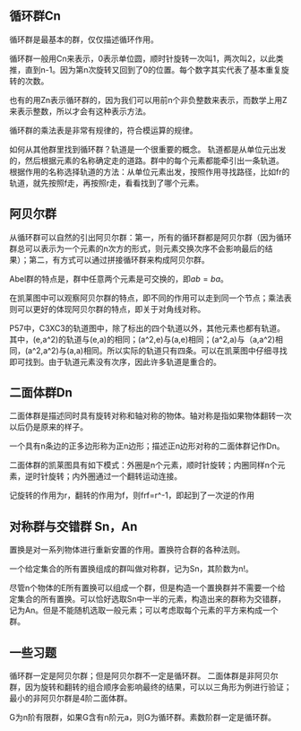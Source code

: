 ## 循环群Cn
循环群是最基本的群，仅仅描述循环作用。

循环群一般用Cn来表示，0表示单位圆，顺时针旋转一次叫1，两次叫2，以此类推，直到n-1。因为第n次旋转又回到了0的位置。每个数字其实代表了基本重复旋转的次数。

也有的用Zn表示循环群的，因为我们可以用前n个非负整数来表示，而数学上用Z来表示整数，所以才会有这种表示方法。

循环群的乘法表是非常有规律的，符合模运算的规律。


如何从其他群里找到循环群？轨道是一个很重要的概念。
轨道都是从单位元出发的，然后根据元素的名称确定走的道路。群中的每个元素都能牵引出一条轨道。
根据作用的名称选择轨道的方法：从单位元素出发，按照作用寻找路径，比如fr的轨道，就先按照f走，再按照r走，看看找到了哪个元素。

## 阿贝尔群
从循环群可以自然的引出阿贝尔群：第一，所有的循环群都是阿贝尔群（因为循环群总可以表示为一个元素的n次方的形式，则元素交换次序不会影响最后的结果）；第二，有方式可以通过拼接循环群来构成阿贝尔群。

Abel群的特点是，群中任意两个元素是可交换的，即$ab=ba$。

在凯莱图中可以观察阿贝尔群的特点，即不同的作用可以走到同一个节点；乘法表则可以更好的体现阿贝尔群的特点，即关于对角线对称。

P57中，C3XC3的轨道图中，除了标出的四个轨道以外，其他元素也都有轨道。其中，(e,a^2)的轨道与(e,a)的相同；(a^2,e)与(a,e)相同；(a^2,a)与（a,a^2)相同，(a^2,a^2)与(a,a)相同。所以实际的轨道只有四条。可以在凯莱图中仔细寻找即可找到。由于轨道元素没有次序，因此许多轨道是重合的。

## 二面体群Dn
二面体群是描述同时具有旋转对称和轴对称的物体。轴对称是指如果物体翻转一次以后仍是原来的样子。

一个具有n条边的正多边形称为正n边形；描述正n边形对称的二面体群记作Dn。

二面体群的凯莱图具有如下模式：外圈是n个元素，顺时针旋转；内圈同样n个元素，逆时针旋转；内外圈通过一个翻转运动连接。

记旋转的作用为r，翻转的作用为f，则frf=r^-1，即起到了一次逆的作用

## 对称群与交错群 Sn，An
置换是对一系列物体进行重新安置的作用。置换符合群的各种法则。

一个给定集合的所有置换组成的群叫做对称群，记为Sn，其阶数为n!。

尽管n个物体的E所有置换可以组成一个群，但是构造一个置换群并不需要一个给定集合的所有置换。可以恰好选取Sn中一半的元素，构造出来的群称为交错群，记为An。但是不能随机选取一般元素；可以考虑取每个元素的平方来构成一个群。

## 一些习题
循环群一定是阿贝尔群；但是阿贝尔群不一定是循环群。
二面体群是非阿贝尔群，因为旋转和翻转的组合顺序会影响最终的结果，可以以三角形为例进行验证；最小的非阿贝尔群是4阶二面体群。

G为n阶有限群，如果G含有n阶元a，则G为循环群。素数阶群一定是循环群。


